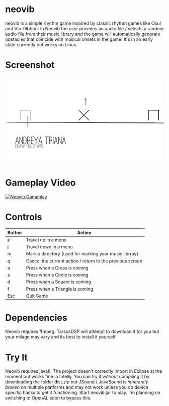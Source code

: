 # neovib
neovib is a simple rhythm game inspired by classic rhythm games like Osu!
and Vib-Ribbon. In Neovib the user provides an audio file / selects a random
audio file from their music library and the game will automatically generate
obstacles that coincide with musical onsets in the game. It's in an early state
currently but works on Linux. 

# Screenshot
![neovib](docs/screenshot.png)

# Gameplay Video
[![Neovib Gameplay](http://img.youtube.com/vi/uvpfZO1zcG4/0.jpg)](http://www.youtube.com/watch?v=uvpfZO1zcG4)

# Controls

|Button | Action|
|-------|-------|
|k      | Travel up in a menu|
|j      | Travel down in a menu|
|m      | Mark a directory (used for marking your music librray)|
|q      | Cancel the current action / return to the previous screen|
|a      | Press when a Cross is coming |
|s      | Press when a Circle is coming |
|d      | Press when a Square is coming |
|f      | Press when a Triangle is coming |
|Esc    | Quit Game|

# Dependencies
Neovib requires ffmpeg. TarsosDSP will attempt to download it for you but your milage may vary and its best
to install it yourself.

# Try It
Neovib requires java8. The project doesn't correctly import in Eclipse at the moment but works 
fine in Intellij. You can try it without compiling it by downloading the folder dist.zip but
JSound / JavaSound is *inherently broken* on multiple platforms and may not work unless you do
device specific hacks to get it functioning. Start neovib.jar to play. I'm planning on switching to OpenAL 
soon to bypass this.